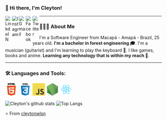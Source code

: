 ### 👋 Hi there, I'm Cleyton!  
<a target="_blank" href="https://www.linkedin.com/in/cleytonwlsn/">
  <img align="left" alt="LinkdeIN" width="22px" src="https://cdn.jsdelivr.net/npm/simple-icons@v3/icons/linkedin.svg" />
</a>
<a target="_blank" href="https://www.instagram.com/cleytonwlsn/">
  <img align="left" alt="Instagram" width="22px" src="https://cdn.jsdelivr.net/npm/simple-icons@v3/icons/instagram.svg" />
</a>
<a target="_blank" href="mailto:cleytonwilsonlima@gmail.com">
  <img align="left" alt="Gmail" width="22px" src="https://cdn.jsdelivr.net/npm/simple-icons@v3/icons/gmail.svg" />
</a>
<a target="_blank" href="https://www.facebook.com/cley.wilson/">
  <img align="left" alt="Facebook" width="22px" src="https://cdn.jsdelivr.net/npm/simple-icons@v3/icons/facebook.svg" />
</a>
<a target="_blank" href="https://www.twitter.com/cleytonwlsn/">
  <img align="left" alt="Twitter" width="22px" src="https://cdn.jsdelivr.net/npm/simple-icons@v3/icons/twitter.svg" />
</a>

----
<h3> 👨🏻‍💻 About Me </h3>

I'm a Software Engineer from Macapá - Amapá - Brazil, 25 years old. **I'm a bachelor in forest engineering 🎓**.
I'm a musician (guitarist) and I'm learning to play the keyboard 🎸. I like games, books and anime.
**Learning any technology that is within my reach 🌱**. 

----
<h3> 🛠 Languages and Tools: </h3>

<code><img height="40" width="40" src="https://raw.githubusercontent.com/github/explore/80688e429a7d4ef2fca1e82350fe8e3517d3494d/topics/html/html.png"></code>
<code><img height="40" width="40" src="https://raw.githubusercontent.com/github/explore/80688e429a7d4ef2fca1e82350fe8e3517d3494d/topics/css/css.png"></code>
<code><img height="40" width="40" src="https://raw.githubusercontent.com/github/explore/80688e429a7d4ef2fca1e82350fe8e3517d3494d/topics/javascript/javascript.png"></code>
<code><img height="40" width="40" src="https://raw.githubusercontent.com/github/explore/80688e429a7d4ef2fca1e82350fe8e3517d3494d/topics/nodejs/nodejs.png"></code>
<code><img height="40" width="40" src="https://raw.githubusercontent.com/github/explore/80688e429a7d4ef2fca1e82350fe8e3517d3494d/topics/react/react.png"></code>

![Cleyton's github stats](https://github-readme-stats.vercel.app/api?username=cleytonwlsn&count_private=true)
![Top Langs](https://github-readme-stats.vercel.app/api/top-langs/?username=cleytonwlsn)

⭐️ From [cleytonwlsn](https://github.com/cleytonwlsn)
